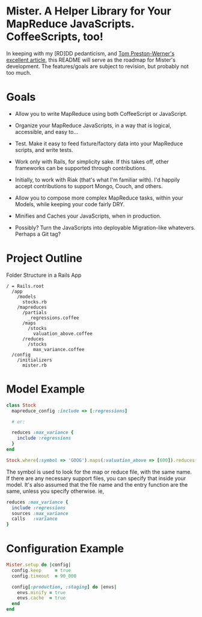 # Mister.  A Helper Library for Your MapReduce JavaScripts.  CoffeeScripts, too!

In keeping with my \[RD]DD pedanticism, and [Tom Preston-Werner's excellent article][tpdub], this README will serve as
the roadmap for Mister's development. The features/goals are subject to revision, but probably not too much.

# Goals

* Allow you to write MapReduce using both CoffeeScript or JavaScript.
* Organize your MapReduce JavaScripts, in a way that is logical, accessible, and easy to...
* Test. Make it easy to feed fixture/factory data into your MapReduce scripts, and write tests.
* Work only with Rails, for simplicity sake. If this takes off, other frameworks can be supported through contributions.
* Initially, to work with Riak (that's what I'm familiar with). I'd happily accept contributions to support Mongo, Couch, and others.
* Allow you to compose more complex MapReduce tasks, within your Models, while keeping your code fairly DRY.
* Minifies and Caches your JavaScripts, when in production.

* Possibly? Turn the JavaScripts into deployable Migration-like whatevers. Perhaps a Git tag?

# Project Outline

Folder Structure in a Rails App

    / = Rails.root
      /app
        /models
          stocks.rb
        /mapreduces
          /partials
            _regressions.coffee
          /maps
            /stocks
              valuation_above.coffee
          /reduces
            /stocks
              max_variance.coffee
      /config
        /initializers
          mister.rb

# Model Example

```ruby
class Stock
  mapreduce_config :include => [:regressions]

  # or:

  reduces :max_variance {
    include :regressions
  }
end

Stock.where(:symbol => 'GOOG').maps(:valuation_above => [600]).reduces(:max_variance => [1.month])
```

The symbol is used to look for the map or reduce file, with the same name. If there are any necessary support files,
you can specify that inside your model. It's also assumed that the file name and the entry function are the same, unless
you specify otherwise. ie,

```ruby
reduces :max_variance {
  include :regressions
  sources :max_variance
  calls   :variance
}
```

# Configuration Example

```ruby
Mister.setup do |config|
  config.keep     = true
  config.timeout  = 90_000

  config[:production, :staging] do |envs|
    envs.minify = true
    envs.cache  = true
  end
end
```


[tpdub]:http://tom.preston-werner.com/2010/08/23/readme-driven-development.html
